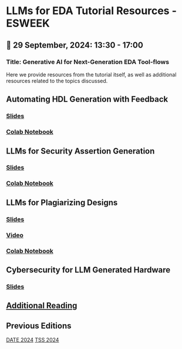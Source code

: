 # LLMs for EDA Tutorial Resources - ESWEEK

## 📅 29 September, 2024: 13:30 - 17:00
### Title: Generative AI for Next-Generation EDA Tool-flows
Here we provide resources from the tutorial itself, as well as additional resources related to the topics discussed.

## Automating HDL Generation with Feedback
### [Slides](https://docs.google.com/presentation/d/1XAnNGGQOPqK3F55zV5yqICy9Hiz-S2eCclCLgaAe1H8/edit?usp=sharing)

### [Colab Notebook](https://colab.research.google.com/drive/1vaJXgKArX4ZkfexdWRBGRZGNtqiBFwJJ?usp=drive_link)

## LLMs for Security Assertion Generation
### [Slides](https://tamucs-my.sharepoint.com/:p:/g/personal/matthewdelorenzo_tamu_edu/EfqK9SwXn2ZCoLVMgizf5w0Bd5QH_ptqge_jiKfIaWI8sg?e=QcG4Bi)
### [Colab Notebook](https://colab.research.google.com/drive/1OG5nmWKTvbsvfmMrlIy3L-0U1wzWOtkS?usp=sharing)

## LLMs for Plagiarizing Designs
### [Slides](https://tamucs-my.sharepoint.com/:p:/g/personal/gohil_vasudev_tamu_edu/ERe3E4pNZhdNqAaGqhNFlKoBDhUpL845YyaAnqfLOeS6UA?e=WmWhpb)
### [Video](https://youtu.be/j2uD0K0V2lU)
### [Colab Notebook](https://colab.research.google.com/drive/1V-i_pCV9cRihFHWmugsHGsdlbcYKmgSG?usp=sharing)

## Cybersecurity for LLM Generated Hardware
### [Slides](./presentations/HLSforSecurity-TSS-ETS-May-2024.pdf)

## [Additional Reading](./Additional_Reading.md)

## Previous Editions
[DATE 2024](./DATE_2024.md)
[TSS 2024](./TSS_2024.md)
